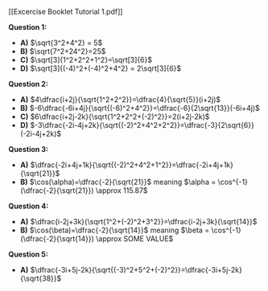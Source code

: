 [[Excercise Booklet Tutorial 1.pdf]]

**Question 1:**
- **A)** $\sqrt{3^2+4^2} = 5$
- **B)** $\sqrt{7^2+24^2}=25$
- **C)** $\sqrt[3]{1^2+2^2+1^2}=\sqrt[3]{6}$
- **D)** $\sqrt[3]{(-4)^2+(-4)^2+4^2} = 2\sqrt[3]{6}$

**Question 2:**
- **A)** $4\dfrac{i+2j}{\sqrt{1^2+2^2}}=\dfrac{4}{\sqrt{5}}(i+2j)$
- **B)** $-6\dfrac{-6i+4j}{\sqrt{(-6)^2+4^2}}=\dfrac{-6}{2\sqrt{13}}(-6i+4j)$
- **C)** $6\dfrac{i+2j-2k}{\sqrt{1^2+2^2+(-2)^2}}=2(i+2j-2k)$
- **D)** $-3\dfrac{-2i-4j+2k}{\sqrt{(-2)^2+4^2+2^2}}=\dfrac{-3}{2\sqrt{6}}(-2i-4j+2k)$

**Question 3:**
- **A)** $\dfrac{-2i+4j+1k}{\sqrt{(-2)^2+4^2+1^2}}=\dfrac{-2i+4j+1k}{\sqrt{21}}$
- **B)**  $\cos(\alpha)=\dfrac{-2}{\sqrt{21}}$ meaning $\alpha = \cos^{-1}(\dfrac{-2}{\sqrt{21}}) \approx 115.87$

**Question 4:**
- **A)** $\dfrac{i-2j+3k}{\sqrt{1^2+(-2)^2+3^2}}=\dfrac{i-2j+3k}{\sqrt{14}}$
- **B)** $\cos(\beta)=\dfrac{-2}{\sqrt{14}}$ meaning $\beta = \cos^{-1}(\dfrac{-2}{\sqrt{14}}) \approx SOME VALUE$

**Question 5:**
- **A)** $\dfrac{-3i+5j-2k}{\sqrt{(-3)^2+5^2+(-2)^2}}=\dfrac{-3i+5j-2k}{\sqrt{38}}$